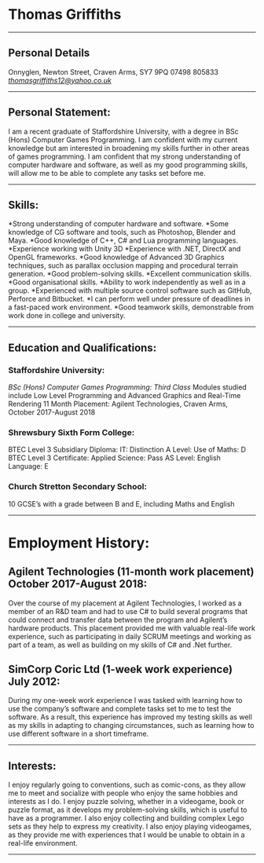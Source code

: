 # Thomas Griffiths

---

## Personal Details
Onnyglen, Newton Street, Craven Arms, SY7 9PQ
07498 805833
*thomasgriffiths12@yahoo.co.uk*

---

## Personal Statement:

I am a recent graduate of Staffordshire University, with a degree in BSc (Hons) Computer Games Programming. I am confident with my current knowledge but am interested in broadening my skills further in other areas of games programming. I am confident that my strong understanding of computer hardware and software, as well as my good programming skills, will allow me to be able to complete any tasks set before me.

---

## Skills:

*Strong understanding of computer hardware and software.
*Some knowledge of CG software and tools, such as Photoshop, Blender and Maya.
*Good knowledge of C++, C# and Lua programming languages.
*Experience working with Unity 3D
*Experience with .NET, DirectX and OpenGL frameworks.
*Good knowledge of Advanced 3D Graphics techniques, such as parallax occlusion mapping and procedural terrain generation.
*Good problem-solving skills.
*Excellent communication skills.
*Good organisational skills.
*Ability to work independently as well as in a group.
*Experienced with multiple source control software such as GitHub, Perforce and Bitbucket.
*I can perform well under pressure of deadlines in a fast-paced work environment.
*Good teamwork skills, demonstrable from work done in college and university.

---

## Education and Qualifications: 

### Staffordshire University:
*BSc (Hons) Computer Games Programming: Third Class*
Modules studied include Low Level Programming and Advanced Graphics and Real-Time Rendering
11 Month Placement: Agilent Technologies, Craven Arms, October 2017-August 2018

### Shrewsbury Sixth Form College:
BTEC Level 3 Subsidiary Diploma: IT: Distinction
A Level: Use of Maths: D
BTEC Level 3 Certificate: Applied Science: Pass
AS Level: English Language: E

### Church Stretton Secondary School:
10 GCSE’s with a grade between B and E, including Maths and English

---

# Employment History:

## Agilent Technologies (11-month work placement) October 2017-August 2018:
Over the course of my placement at Agilent Technologies, I worked as a member of an R&D team and had to use C# to build several programs that could connect and transfer data between the program and Agilent’s hardware products. This placement provided me with valuable real-life work experience, such as participating in daily SCRUM meetings and working as part of a team, as well as building on my skills of C# and .Net further.

## SimCorp Coric Ltd (1-week work experience) July 2012:
During my one-week work experience I was tasked with learning how to use the company’s software and complete tasks set to me to test the software. As a result, this experience has improved my testing skills as well as my skills in adapting to changing circumstances, such as learning how to use different software in a short timeframe.

---

## Interests:

I enjoy regularly going to conventions, such as comic-cons, as they allow me to meet and socialize with people who enjoy the same hobbies and interests as I do.
I enjoy puzzle solving, whether in a videogame, book or puzzle format, as it develops my problem-solving skills, which is useful to have as a programmer.
I also enjoy collecting and building complex Lego sets as they help to express my creativity.
I also enjoy playing videogames, as they provide me with experiences that I would be unable to obtain in a real-life environment. 

---

